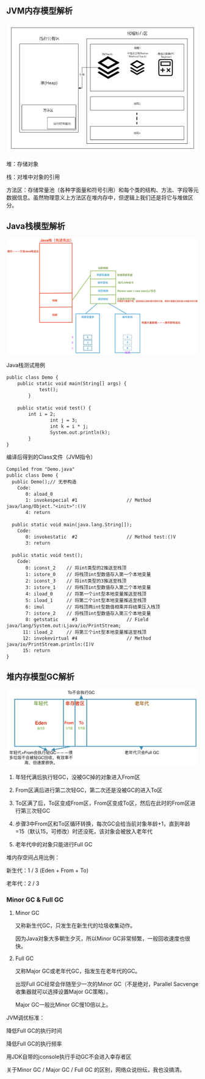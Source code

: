 ## JVM内存模型解析

![JVM.png](JVM.png)

堆：存储对象

栈：对堆中对象的引用

方法区：存储常量池（各种字面量和符号引用）和每个类的结构、方法、字段等元数据信息。虽然物理意义上方法区在堆内存中，但逻辑上我们还是将它与堆做区分。

## Java栈模型解析

![alt text](Stack.png)

Java栈测试用例

```auto
public class Demo {
    public static void main(String[] args) {
			test();
		}

    public static void test() {
        int i = 2;
				int j = 3;
				int k = i * j;
				System.out.println(k);
		}
}
```

编译后得到的Class文件（JVM指令）

```auto
Compiled from "Demo.java"
public class Demo {
  public Demo();// 无参构造
    Code:
       0: aload_0
       1: invokespecial #1                  // Method java/lang/Object."<init>":()V
       4: return

  public static void main(java.lang.String[]);
    Code:
       0: invokestatic  #2                  // Method test:()V
       3: return

  public static void test();
    Code:
       0: iconst_2    // 将int类型的2推送至栈顶
       1: istore_0    // 将栈顶int型数值存入第一个本地变量
       2: iconst_3    // 将int类型的3推送至栈顶
       3: istore_1    // 将栈顶int型数值存入第二个本地变量
       4: iload_0     // 将第一个int型本地变量推送至栈顶
       5: iload_1     // 将第二个int型本地变量推送至栈顶
       6: imul        // 将栈顶两int型数值相乘并将结果压入栈顶
       7: istore_2    // 将栈顶int型数值存入第三个本地变量
       8: getstatic     #3                  // Field java/lang/System.out:Ljava/io/PrintStream;
      11: iload_2     // 将第三个int型本地变量推送至栈顶
      12: invokevirtual #4                  // Method java/io/PrintStream.println:(I)V
      15: return
}
```

## 堆内存模型GC解析

![alt text](GC.png)

1.  年轻代满后执行轻GC，没被GC掉的对象进入From区

2.  From区满后进行第二次轻GC，第二次还是没被GC的进入To区

3.  To区满了后，To区变成From区，From区变成To区，然后在此时的From区进行第三次轻GC

4.  步骤3中From区和To区循环转换，每次GC会给当前对象年龄+1，直到年龄=15（默认15，可修改）时还没死，该对象会被放入老年代

5.  老年代中的对象只能进行Full GC

堆内存空间占用比例：

新生代：1 / 3 (Eden + From + To)

老年代：2 / 3

### Minor GC & Full GC

1.  Minor GC
    
    又称新生代GC，只发生在新生代的垃圾收集动作。
    
    因为Java对象大多朝生夕灭，所以Minor GC非常频繁，一般回收速度也很快。
    

2.  Full GC
    
    又称Major GC或老年代GC，指发生在老年代的GC。
    
    出现Full GC经常会伴随至少一次的Minor GC（不是绝对，Parallel Sacvenge收集器就可以选择设置Major GC策略）。
    
    Major GC一般比Minor GC慢10倍以上。
    

JVM调优标准：

降低Full GC的执行时间

降低Full GC的执行频率

用JDK自带的jconsole执行手动GC不会进入幸存者区

关于Minor GC / Major GC / Full GC 的区别，网络众说纷纭，我也没搞清。